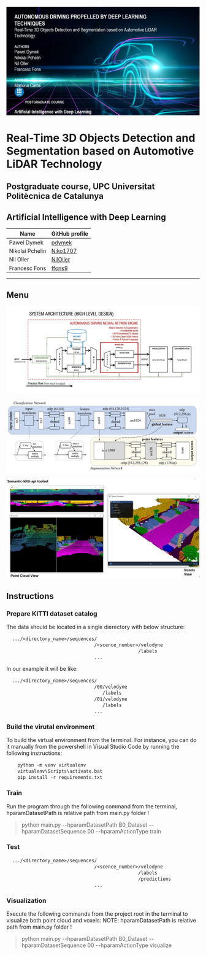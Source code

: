 


<!-- <img src="/F1_Documentation/docs/imgs/title_page.JPG" title="asfsf"/> -->


![title_page_graphic](/F1_Documentation/docs/imgs/title_page.JPG)

# Real-Time 3D Objects Detection and Segmentation based on Automotive LiDAR Technology

## Postgraduate course, UPC Universitat Politècnica de Catalunya

## Artificial Intelligence with Deep Learning



| Name          | GitHub profile |
| ---           | --- |
|Pawel Dymek    | [pdymek](https://github.com/pdymek)|
|Nikolai Pchelin| [Niko1707](https://github.com/Niko1707) |
|Nil Oller      | [NilOller](https://github.com/NilOller)|
|Francesc Fons  | [ffons9](https://github.com/ffons9)|


---
## Menu

![system_architecture_graphic](/F1_Documentation/docs/imgs/system_architecture.JPG)

![point_net_architecture_graphic](/F1_Documentation/docs/imgs/point_net_architecture.JPG)


![point_cloud_visualization_graphic](/F1_Documentation/docs/imgs/visualization.JPG)


## Instructions
### Prepare KITTI dataset catalog

The data should be located in a single dierectory with below structure:
```
  .../<directory_name>/sequences/
                                /<scence_number>/velodyne
                                                /labels
                                ...
```

In our example it will be like:
```
  .../<directory_name>/sequences/
                                /00/velodyne
                                   /labels
                                /01/velodyne
                                   /labels
                                ...
```


### Build the virutal environment

To build the virtual environment from the terminal. For instance, you can do it manually from the powershell in Visual Studio Code by running the following instructions:

```
    python -m venv virtualenv
    virtualenv\Scripts\activate.bat
    pip install -r requirements.txt
```

### Train
Run the program through the following command from the terminal, hparamDatasetPath is relative path from main.py folder !

> python main.py --hparamDatasetPath B0_Dataset --hparamDatasetSequence 00 --hparamActionType train


### Test

```
  .../<directory_name>/sequences/
                                /<scence_number>/velodyne
                                                /labels
                                                /predictions
                                ...
```
### Visualization

Execute the following commands from the project root in the terminal to visualize both point cloud and voxels:
NOTE: hparamDatasetPath is relative path from main.py folder !

> python main.py --hparamDatasetPath B0_Dataset --hparamDatasetSequence 00 --hparamActionType visualize


